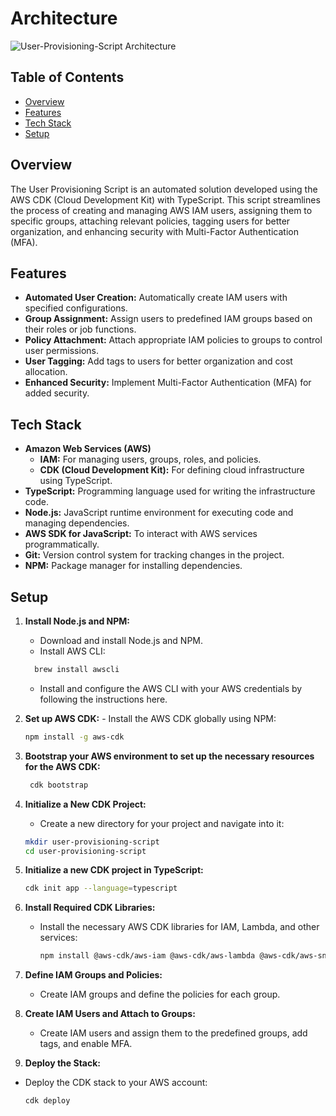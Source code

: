 # Architecture

![User-Provisioning-Script Architecture](src/images/UPS-Arch.png)

## Table of Contents

- [Overview](#overview)
- [Features](#features)
- [Tech Stack](#tech-stack)
- [Setup](#setup)

## Overview

The User Provisioning Script is an automated solution developed using the AWS CDK (Cloud Development Kit) with TypeScript. This script streamlines the process of creating and managing AWS IAM users, assigning them to specific groups, attaching relevant policies, tagging users for better organization, and enhancing security with Multi-Factor Authentication (MFA).

## Features

- **Automated User Creation:** Automatically create IAM users with specified configurations.
- **Group Assignment:** Assign users to predefined IAM groups based on their roles or job functions.
- **Policy Attachment:** Attach appropriate IAM policies to groups to control user permissions.
- **User Tagging:** Add tags to users for better organization and cost allocation.
- **Enhanced Security:** Implement Multi-Factor Authentication (MFA) for added security.

## Tech Stack

- **Amazon Web Services (AWS)**
  - **IAM:** For managing users, groups, roles, and policies.
  - **CDK (Cloud Development Kit):** For defining cloud infrastructure using TypeScript.
- **TypeScript:** Programming language used for writing the infrastructure code.
- **Node.js:** JavaScript runtime environment for executing code and managing dependencies.
- **AWS SDK for JavaScript:** To interact with AWS services programmatically.
- **Git:** Version control system for tracking changes in the project.
- **NPM:** Package manager for installing dependencies.

## Setup

1. **Install Node.js and NPM:**

   - Download and install Node.js and NPM.
   - Install AWS CLI:

   ```bash
     brew install awscli
   ```

   - Install and configure the AWS CLI with your AWS credentials by following the instructions here.

2. **Set up AWS CDK:** - Install the AWS CDK globally using NPM:

   ```bash
   npm install -g aws-cdk
   ```

3. **Bootstrap your AWS environment to set up the necessary resources for the AWS CDK:**

   ```bash
    cdk bootstrap
   ```

4. **Initialize a New CDK Project:**

   - Create a new directory for your project and navigate into it:

   ```bash
   mkdir user-provisioning-script
   cd user-provisioning-script
   ```

5. **Initialize a new CDK project in TypeScript:**

   ```bash
   cdk init app --language=typescript
   ```

6. **Install Required CDK Libraries:**

   - Install the necessary AWS CDK libraries for IAM, Lambda, and other services:

     ```bash
     npm install @aws-cdk/aws-iam @aws-cdk/aws-lambda @aws-cdk/aws-sns @aws-cdk/aws-sns-subscriptions @aws-cdk/aws-s3 @aws-cdk/aws-cloudtrail @aws-cdk/aws-s3-notifications constructs
     ```

7. **Define IAM Groups and Policies:**

   - Create IAM groups and define the policies for each group.

8. **Create IAM Users and Attach to Groups:**

   - Create IAM users and assign them to the predefined groups, add tags, and enable MFA.

9. **Deploy the Stack:**

- Deploy the CDK stack to your AWS account:

  ```bash
  cdk deploy
  ```

  ```

  ```
